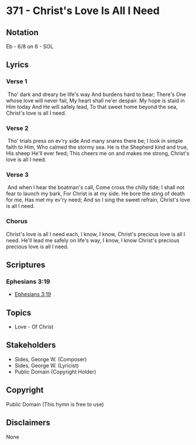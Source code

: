 # 371 - Christ's Love Is All I Need

## Notation

Eb - 6/8 on 6 - SOL

## Lyrics

### Verse 1

 Tho' dark and dreary be life's way And burdens hard to bear; There's One whose love will never fail, My heart shall ne'er despair. My hope is staid in Him today And He will safely lead, To that sweet home beyond the sea, Christ's love is all I need. 

### Verse 2

 Tho' trials press on ev'ry side And many snares there be; I look in simple faith to Him, Who calmed the stormy sea. He is the Shepherd kind and true, His sheep He'll ever feed; This cheers me on and makes me strong, Christ's love is all I need.

### Verse 3

 And when I hear the boatman's call, Come cross the chilly tide; I shall not fear to launch my bark, For Christ is at my side. He bore the sting of death for me, Has met my ev'ry need; And so I sing the sweet refrain, Christ's love is all I need. 

### Chorus

Christ's love is all I need each, I know, I know, Christ's precious love is all I need. He'll lead me safely on life's way, I know, I know Christ's precious precious love is all I need. 


## Scriptures

### Ephesians 3:19

- [Ephesians 3:19](https://www.biblegateway.com/passage/?search=Ephesians%203%3A19)


## Topics

- Love - Of Christ

## Stakeholders

- Sides, George W. (Composer)
- Sides, George W. (Lyricist)
- Public Domain (Copyright Holder)

## Copyright

Public Domain
(This hymn is free to use)

## Disclaimers

None

